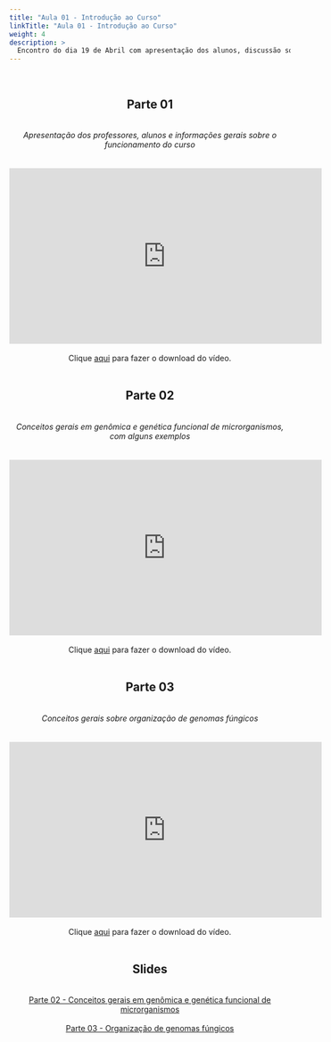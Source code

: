 ```yaml
---
title: "Aula 01 - Introdução ao Curso"
linkTitle: "Aula 01 - Introdução ao Curso"
weight: 4
description: >
  Encontro do dia 19 de Abril com apresentação dos alunos, discussão sobre funcionamento do curso, e conceitos introdutórios em genômica e genética funcional, organização de genomas eucariotos, genomas fúngicos e suas especificidades
---
```


<br>
<div align="center">
<h2>Parte 01</h2>
<br>
<i>Apresentação dos professores, alunos e informações gerais sobre o funcionamento do curso</i>
<br><br><br>
<iframe width="560" height="315" src="https://www.youtube.com/embed/IGpcawwmjxs" frameborder="0" allow="accelerometer; autoplay; clipboard-write; encrypted-media; gyroscope; picture-in-picture" allowfullscreen></iframe>
<br><br>
Clique <a href="https://photos.app.goo.gl/drdec5UXY1ZXqCEL6">aqui</a> para fazer o download do vídeo.
<br><br>

<h2>Parte 02</h2>
<br>
<i>Conceitos gerais em genômica e genética funcional de microrganismos, com alguns exemplos</i>
<br><br><br>
<iframe width="560" height="315" src="https://www.youtube.com/embed/aBU4gApSzBg" frameborder="0" allow="accelerometer; autoplay; clipboard-write; encrypted-media; gyroscope; picture-in-picture" allowfullscreen></iframe>
<br><br>
Clique <a href="https://photos.app.goo.gl/kVPyEEGTcmFBTBv58">aqui</a> para fazer o download do vídeo.
<br><br>

<h2>Parte 03</h2>
<br>
<i>Conceitos gerais sobre organização de genomas fúngicos</i>
<br><br><br>
<iframe width="560" height="315" src="https://www.youtube.com/embed/19x5psjvCQY" frameborder="0" allow="accelerometer; autoplay; clipboard-write; encrypted-media; gyroscope; picture-in-picture" allowfullscreen></iframe>
<br><br>
Clique <a href="https://photos.app.goo.gl/4P66WNSWofLMSM1DA">aqui</a> para fazer o download do vídeo.
<br><br>

<h2>Slides</h2>
<br>
<a href="https://github.com/desirrepetters/cursogenomicaegenetica.ufpr/raw/master/userguide/content/pt-br/docs/teoricas/slides/aula_01_1.pdf">Parte 02 - Conceitos gerais em genômica e genética funcional de microrganismos</a>
<br><br>
<a href="https://github.com/desirrepetters/cursogenomicaegenetica.ufpr/raw/master/userguide/content/pt-br/docs/teoricas/slides/aula_01_2.pdf">Parte 03 - Organização de genomas fúngicos</a>
</div>